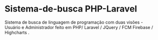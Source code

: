 # Sistema-de-busca PHP-Laravel
Sistema de busca de linguagem de programação com duas visões - Usuário e Administrador feito em PHP/ Laravel / JQuery / FCM Firebase / Highcharts .
